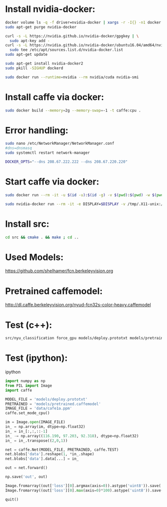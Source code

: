# Install nvidia-docker:
```bash
docker volume ls -q -f driver=nvidia-docker | xargs -r -I{} -n1 docker ps -q -a -f volume={} | xargs -r docker rm -f
sudo apt-get purge nvidia-docker

curl -s -L https://nvidia.github.io/nvidia-docker/gpgkey | \
  sudo apt-key add -
curl -s -L https://nvidia.github.io/nvidia-docker/ubuntu16.04/amd64/nvidia-docker.list | \
  sudo tee /etc/apt/sources.list.d/nvidia-docker.list
sudo apt-get update

sudo apt-get install nvidia-docker2
sudo pkill -SIGHUP dockerd

sudo docker run --runtime=nvidia --rm nvidia/cuda nvidia-smi
```

# Install caffe via docker:
```bash
sudo docker build --memory=2g --memory-swap=-1 -t caffe:cpu .
```

# Error handling:
```bash
sudo nano /etc/NetworkManager/NetworkManager.conf
#dns=dnsmasq
sudo systemctl restart network-manager

DOCKER_OPTS="--dns 208.67.222.222 --dns 208.67.220.220"
```

# Start caffe via docker:
```bash
sudo docker run --rm -it -u $(id -u):$(id -g) -v $(pwd):$(pwd) -w $(pwd) --memory=2g --memory-swap=-1 caffe:cpu bash

sudo nvidia-docker run --rm -it -e DISPLAY=$DISPLAY -v /tmp/.X11-unix:/tmp/.X11-unix:rw -v $(pwd):$(pwd) -w $(pwd) caffe:gpu bash
```

# Install src:
```bash
cd src && cmake . && make ; cd ..
```

# Used Models:
https://github.com/shelhamer/fcn.berkeleyvision.org

# Pretrained caffemodel:
http://dl.caffe.berkeleyvision.org/nyud-fcn32s-color-heavy.caffemodel

# Test (c++):
```bash
src/nyu_classification force_gpu models/deploy.prototxt models/pretrained.caffemodel "116.190" "97.203" "92.318" data/cafe1a.ppm
```

# Test (ipython):
ipython

```python
import numpy as np
from PIL import Image
import caffe

MODEL_FILE = 'models/deploy.prototxt'
PRETRAINED = 'models/pretrained.caffemodel'
IMAGE_FILE = 'data/cafe1a.ppm'
caffe.set_mode_cpu()

im = Image.open(IMAGE_FILE)
in_ = np.array(im, dtype=np.float32)
in_ = in_[:,:,::-1]
in_ -= np.array((116.190, 97.203, 92.318), dtype=np.float32)
in_ = in_.transpose((2,0,1))

net = caffe.Net(MODEL_FILE, PRETRAINED, caffe.TEST)
net.blobs['data'].reshape(1, *in_.shape)
net.blobs['data'].data[...] = in_

out = net.forward()

np.save('out', out)

Image.fromarray((out['loss'][0].argmax(axis=0)).astype('uint8')).save('class.png')
Image.fromarray((out['loss'][0].max(axis=0)*100).astype('uint8')).save('prob.png')

quit()
```
